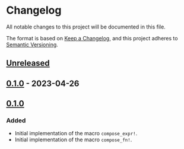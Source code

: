 # Changelog

All notable changes to this project will be documented in this file.

The format is based on [Keep a Changelog](https://keepachangelog.com),
and this project adheres to [Semantic Versioning](https://semver.org).

<!-- next-header -->
## [Unreleased]

## [0.1.0] - 2023-04-26

## [0.1.0]

### Added

- Initial implementation of the macro `compose_expr!`.
- Initial implementation of the macro `compose_fn!`.

<!-- next-url -->
[Unreleased]: https://github.com/FedericoStra/composing/compare/v0.1.0...HEAD
[0.1.0]: https://github.com/FedericoStra/composing/compare/v0.1.0...v0.1.0
[0.1.0]: https://github.com/FedericoStra/composing/releases/tag/v0.1.0
